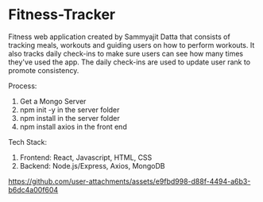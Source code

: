 # Fitness-Tracker
Fitness web application created by Sammyajit Datta that consists of tracking meals, workouts and guiding users on how to perform workouts.
It also tracks daily check-ins to make sure users can see how many times they've used the app. The daily check-ins are used to update user rank to promote consistency.

Process:
  1. Get a Mongo Server
  2. npm init -y in the server folder
  3. npm install in the server folder
  4. npm install axios in the front end

Tech Stack:
  1. Frontend: React, Javascript, HTML, CSS
  2. Backend: Node.js/Express, Axios, MongoDB

https://github.com/user-attachments/assets/e9fbd998-d88f-4494-a6b3-b6dc4a00f604
